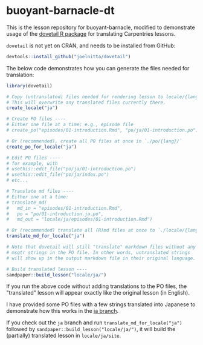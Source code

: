 # buoyant-barnacle-dt
    
This is the lesson repository for buoyant-barnacle, modified to demonstrate usage
of the [dovetail R package](https://github.com/joelnitta/dovetail) for translating
Carpentries lessons.

`dovetail` is not yet on CRAN, and needs to be installed from GitHub:

```r
devtools::install_github("joelnitta/dovetail")
```

The below code demonstrates how you can generate the files needed for translation:

```r
library(dovetail)

# Copy (untranslated) files needed for rendering lesson to locale/{lang}/
# This will overwrite any translated files currently there.
create_locale("ja")

# Create PO files ----
# Either one file at a time; e.g., episode file
# create_po("episodes/01-introduction.Rmd", "po/ja/01-introduction.po")

# Or (recommended), create all PO files at once in `./po/{lang}/`
create_po_for_locale("ja")

# Edit PO files ----
# for example, with
# usethis::edit_file("po/ja/01-introduction.po")
# usethis::edit_file("po/ja/index.po")
# etc...

# Translate md files ----
# Either one at a time:
# translate_md(
#   md_in = "episodes/01-introduction.Rmd",
#   po = "po/01-introduction.ja.po",
#   md_out = "locale/ja/episodes/01-introduction.Rmd")

# Or (recommended) translate all (R)md files at once to `./locale/{lang}/`
translate_md_for_locale("ja")

# Note that dovetail will still "translate" markdown files without any
# msgtr strings in the PO file. In other words, untranslated strings
# will show up in the output markdown file in their original language.

# Build translated lesson ----
sandpaper::build_lesson("locale/ja/")
```

If you run the above code without adding translations to the PO files, the 
"translated" lesson will appear exactly like the original lesson (in English).

I have provided some PO files with a few strings translated into Japanese
to demonstrate how this works in the [ja branch](https://github.com/joelnitta/buoyant-barnacle-dt/tree/ja).

If you check out the `ja` branch and run `translate_md_for_locale("ja")` followed
by `sandpaper::build_lesson("locale/ja/")`, it will build the (partially) translated
lesson in `locale/ja/site`.
